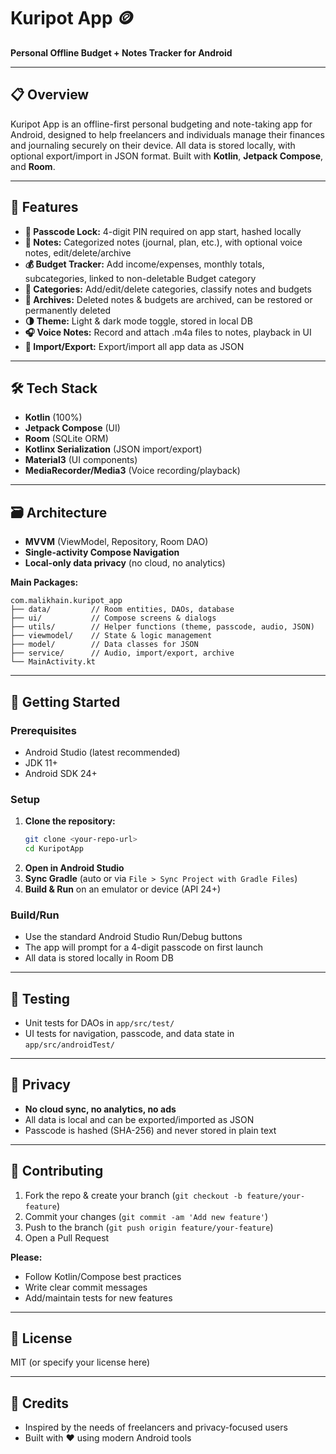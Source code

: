 # Kuripot App 🪙

**Personal Offline Budget + Notes Tracker for Android**

---

## 📋 Overview
Kuripot App is an offline-first personal budgeting and note-taking app for Android, designed to help freelancers and individuals manage their finances and journaling securely on their device. All data is stored locally, with optional export/import in JSON format. Built with **Kotlin**, **Jetpack Compose**, and **Room**.

---

## 🧹 Features
- **🔐 Passcode Lock:** 4-digit PIN required on app start, hashed locally
- **📝 Notes:** Categorized notes (journal, plan, etc.), with optional voice notes, edit/delete/archive
- **💰 Budget Tracker:** Add income/expenses, monthly totals, subcategories, linked to non-deletable Budget category
- **📂 Categories:** Add/edit/delete categories, classify notes and budgets
- **📁 Archives:** Deleted notes & budgets are archived, can be restored or permanently deleted
- **🌗 Theme:** Light & dark mode toggle, stored in local DB
- **🎧 Voice Notes:** Record and attach .m4a files to notes, playback in UI
- **🔄 Import/Export:** Export/import all app data as JSON

---

## 🛠️ Tech Stack
- **Kotlin** (100%)
- **Jetpack Compose** (UI)
- **Room** (SQLite ORM)
- **Kotlinx Serialization** (JSON import/export)
- **Material3** (UI components)
- **MediaRecorder/Media3** (Voice recording/playback)

---

## 🗃️ Architecture
- **MVVM** (ViewModel, Repository, Room DAO)
- **Single-activity Compose Navigation**
- **Local-only data privacy** (no cloud, no analytics)

**Main Packages:**
```
com.malikhain.kuripot_app
├── data/         // Room entities, DAOs, database
├── ui/           // Compose screens & dialogs
├── utils/        // Helper functions (theme, passcode, audio, JSON)
├── viewmodel/    // State & logic management
├── model/        // Data classes for JSON
├── service/      // Audio, import/export, archive
└── MainActivity.kt
```

---

## 🚀 Getting Started

### Prerequisites
- Android Studio (latest recommended)
- JDK 11+
- Android SDK 24+

### Setup
1. **Clone the repository:**
   ```sh
   git clone <your-repo-url>
   cd KuripotApp
   ```
2. **Open in Android Studio**
3. **Sync Gradle** (auto or via `File > Sync Project with Gradle Files`)
4. **Build & Run** on an emulator or device (API 24+)

### Build/Run
- Use the standard Android Studio Run/Debug buttons
- The app will prompt for a 4-digit passcode on first launch
- All data is stored locally in Room DB

---

## 🧪 Testing
- Unit tests for DAOs in `app/src/test/`
- UI tests for navigation, passcode, and data state in `app/src/androidTest/`

---

## 🔐 Privacy
- **No cloud sync, no analytics, no ads**
- All data is local and can be exported/imported as JSON
- Passcode is hashed (SHA-256) and never stored in plain text

---

## 🤝 Contributing
1. Fork the repo & create your branch (`git checkout -b feature/your-feature`)
2. Commit your changes (`git commit -am 'Add new feature'`)
3. Push to the branch (`git push origin feature/your-feature`)
4. Open a Pull Request

**Please:**
- Follow Kotlin/Compose best practices
- Write clear commit messages
- Add/maintain tests for new features

---

## 📄 License
MIT (or specify your license here)

---

## 🙏 Credits
- Inspired by the needs of freelancers and privacy-focused users
- Built with ❤️ using modern Android tools 